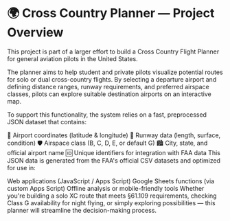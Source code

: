 
# 🌍 Cross Country Planner — Project Overview

This project is part of a larger effort to build a Cross Country Flight Planner for general aviation pilots in the United States.

The planner aims to help student and private pilots visualize potential routes for solo or dual cross-country flights. By selecting a departure airport and defining distance ranges, runway requirements, and preferred airspace classes, pilots can explore suitable destination airports on an interactive map.

To support this functionality, the system relies on a fast, preprocessed JSON dataset that contains:

📍 Airport coordinates (latitude & longitude)
🛬 Runway data (length, surface, condition)
🛡️ Airspace class (B, C, D, E, or default G)
🏙️ City, state, and official airport name
🆔 Unique identifiers for integration with FAA data
This JSON data is generated from the FAA's official CSV datasets and optimized for use in:

Web applications (JavaScript / Apps Script)
Google Sheets functions (via custom Apps Script)
Offline analysis or mobile-friendly tools
Whether you're building a solo XC route that meets §61.109 requirements, checking Class G availability for night flying, or simply exploring possibilities — this planner will streamline the decision-making process.
